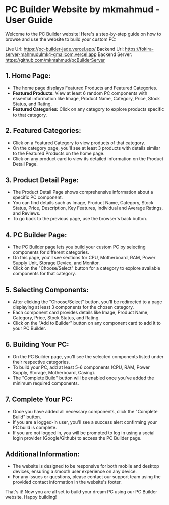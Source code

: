 # PC Builder Website by mkmahmud - User Guide

Welcome to the PC Builder website! Here's a step-by-step guide on how to browse and use the website to build your custom PC:

Live Url: https://pc-builder-jade.vercel.app/
Backend Url: https://fokira-server-mahmudulmk4-gmailcom.vercel.app
Backend Server: https://github.com/mkmahmud/pcBuilderServer

## 1. Home Page:

- The home page displays Featured Products and Featured Categories.
- **Featured Products:** View at least 6 random PC components with essential information like Image, Product Name, Category, Price, Stock Status, and Rating.
- **Featured Categories:** Click on any category to explore products specific to that category.

## 2. Featured Categories:

- Click on a Featured Category to view products of that category.
- On the category page, you'll see at least 3 products with details similar to the Featured Products on the home page.
- Click on any product card to view its detailed information on the Product Detail Page.

## 3. Product Detail Page:

- The Product Detail Page shows comprehensive information about a specific PC component.
- You can find details such as Image, Product Name, Category, Stock Status, Price, Description, Key Features, Individual and Average Ratings, and Reviews.
- To go back to the previous page, use the browser's back button.

## 4. PC Builder Page:

- The PC Builder page lets you build your custom PC by selecting components for different categories.
- On this page, you'll see sections for CPU, Motherboard, RAM, Power Supply Unit, Storage Device, and Monitor.
- Click on the "Choose/Select" button for a category to explore available components for that category.

## 5. Selecting Components:

- After clicking the "Choose/Select" button, you'll be redirected to a page displaying at least 3 components for the chosen category.
- Each component card provides details like Image, Product Name, Category, Price, Stock Status, and Rating.
- Click on the "Add to Builder" button on any component card to add it to your PC Builder.

## 6. Building Your PC:

- On the PC Builder page, you'll see the selected components listed under their respective categories.
- To build your PC, add at least 5-6 components (CPU, RAM, Power Supply, Storage, Motherboard, Casing).
- The "Complete Build" button will be enabled once you've added the minimum required components.

## 7. Complete Your PC:

- Once you have added all necessary components, click the "Complete Build" button.
- If you are a logged-in user, you'll see a success alert confirming your PC build is complete.
- If you are not logged in, you will be prompted to log in using a social login provider (Google/Github) to access the PC Builder page.

## Additional Information:

- The website is designed to be responsive for both mobile and desktop devices, ensuring a smooth user experience on any device.
- For any issues or questions, please contact our support team using the provided contact information in the website's footer.

That's it! Now you are all set to build your dream PC using our PC Builder website. Happy building!
